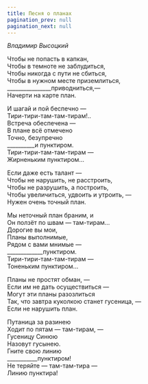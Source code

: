 ```yaml
---
title: Песня о планах
pagination_prev: null
pagination_next: null
---
```

*Владимир Высоцкий*
<p>
Чтобы не попасть в капкан,<br/>
Чтобы в темноте не заблудиться, <br/>
Чтобы никогда с пути не сбиться,<br/>
Чтобы в нужном месте приземлиться,<br/>
<span style={{color: "transparent"}}>________________</span>приводниться,—<br/>
Начерти на карте план. 
</p>
<p>
И шагай и пой беспечно — <br/>
Тири-тири-там-там-тирам!.. <br/>
Встреча обеспечена —<br/>
В плане всё отмечено<br/>
Точно, безупречно<br/>
<span style={{color: "transparent"}}>__________</span>и пунктиром.<br/>
Тири-тири-там-там-тирам —<br/>
Жирненьким пунктиром…<br/>
</p>
<p>
Если даже есть талант —<br/>
Чтобы не нарушить, не расстроить,<br/>
Чтобы не разрушить, а построить,<br/>
Чтобы увеличиться, удвоить и утроить, —<br/>
Нужен очень точный план.
</p>
<p>
Мы неточный план браним, и<br/>
Он ползёт по швам — там-тирам…<br/>
Дорогие вы мои,<br/>
Планы выполнимые,<br/>
Рядом с вами мнимые —<br/>
<span style={{color: "transparent"}}>_____________</span>пунктиром.<br/>
Тири-тири-там-там-тирам —<br/>
Тоненьким пунктиром…
</p>
<p>
Планы не простят обман, —<br/>
Если им не дать осуществиться —<br/>
Могут эти планы разозлиться<br/>
Так, что завтра куколкою станет гусеница, —<br/>
Если не нарушить план.
</p>
<p>
Путаница за разинею<br/>
Ходит по пятам — там-тирам, —<br/>
Гусеницу Синюю<br/>
Назовут гусынею.<br/>
Гните свою линию<br/>
<span style={{color: "transparent"}}>___________</span>пунктиром!<br/>
Не теряйте — там-там-тира —<br/>
Линию пунктира!
</p>






